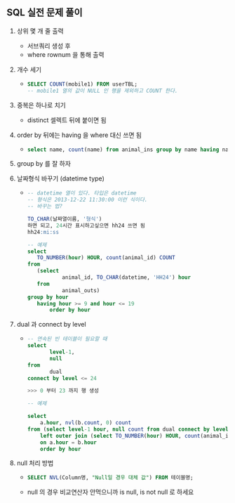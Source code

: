 ## SQL 실전 문제 풀이

1. 상위 몇 개 줄 출력
   - 서브쿼리 생성 후
   - where rownum 을 통해 출력

2. 개수 세기

   - ```sql
     SELECT COUNT(mobile1) FROM userTBL;
     -- mobile1 열의 값이 NULL 인 행을 제외하고 COUNT 한다.
     ```

3. 중복은 하나로 치기

   - distinct 셀렉트 뒤에 붙이면 됨

4. order by 뒤에는 having 을 where 대신 쓰면 됨

   - ```sql
     select name, count(name) from animal_ins group by name having name != 'null' and count(name) >= 2 order by name
     ```

5. group by 를 잘 하자

6. 날짜형식 바꾸기 (datetime type)

   - ```sql
     -- datetime 열이 있다. 타입은 datetime
     -- 형식은 2013-12-22 11:30:00 이런 식이다.
     -- 바꾸는 법?
     
     TO_CHAR(날짜열이름, '형식')
     하면 되고, 24시간 표시하고싶으면 hh24 쓰면 됨
     hh24:mi:ss
     
     -- 예제
     select 
     	TO_NUMBER(hour) HOUR, count(animal_id) COUNT 
     from 
     	(select 
        		animal_id, TO_CHAR(datetime, 'HH24') hour 
        from 
        		animal_outs) 
     group by hour 
     	having hour >= 9 and hour <= 19
     		order by hour
     ```

7. dual 과 connect by level

   - ```sql
     -- 연속된 빈 테이블이 필요할 때
     select 
     		level-1, 
     		null 
     from 
     		dual 
     connect by level <= 24
     
     >>> 0 부터 23 까지 행 생성
     
     -- 예제
     
     select 
         a.hour, nvl(b.count, 0) count
     from (select level-1 hour, null count from dual connect by level <= 24) a
         left outer join (select TO_NUMBER(hour) HOUR, count(animal_id) COUNT from (select animal_id, TO_CHAR(datetime, 'HH24') hour from animal_outs) group by hour order by hour) b
         on a.hour = b.hour
         order by hour
     ```

8. null 처리 방법

   - ```sql
     SELECT NVL(Column명, "Null일 경우 대체 값") FROM 테이블명; 
     ```

   - null 의 경우 비교연산자 안먹으니까 is null, is not null 로 하세요

